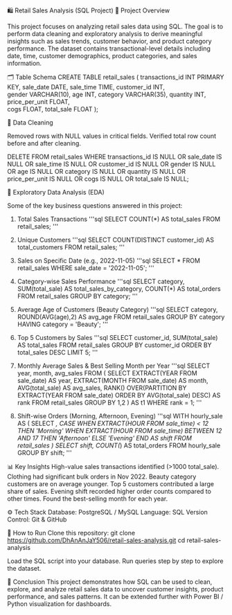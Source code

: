 🛍️ Retail Sales Analysis (SQL Project)
📌 Project Overview

This project focuses on analyzing retail sales data using SQL. The goal is to perform data cleaning and exploratory analysis to derive meaningful insights such as sales trends, customer behavior, and product category performance.
The dataset contains transactional-level details including date, time, customer demographics, product categories, and sales information.

🗂️ Table Schema
CREATE TABLE retail_sales
(
    transactions_id INT PRIMARY KEY,
    sale_date DATE,	
    sale_time TIME,
    customer_id INT,	
    gender VARCHAR(10),
    age INT,
    category VARCHAR(35),
    quantity INT,
    price_per_unit FLOAT,	
    cogs FLOAT,
    total_sale FLOAT
);

🧹 Data Cleaning

Removed rows with NULL values in critical fields.
Verified total row count before and after cleaning.

DELETE FROM retail_sales
WHERE transactions_id IS NULL
   OR sale_date IS NULL
   OR sale_time IS NULL
   OR customer_id IS NULL
   OR gender IS NULL
   OR age IS NULL
   OR category IS NULL
   OR quantity IS NULL
   OR price_per_unit IS NULL
   OR cogs IS NULL
   OR total_sale IS NULL;

🔎 Exploratory Data Analysis (EDA)

Some of the key business questions answered in this project:

1. Total Sales Transactions
'''sql
SELECT COUNT(*) AS total_sales FROM retail_sales;
'''

3. Unique Customers
'''sql
SELECT COUNT(DISTINCT customer_id) AS total_customers FROM retail_sales;
'''


4. Sales on Specific Date (e.g., 2022-11-05)
'''sql
SELECT * FROM retail_sales WHERE sale_date = '2022-11-05';
'''

5. Category-wise Sales Performance
'''sql
SELECT category, SUM(total_sale) AS total_sales_by_category, COUNT(*) AS total_orders
FROM retail_sales
GROUP BY category;
'''

6. Average Age of Customers (Beauty Category)
'''sql
SELECT category, ROUND(AVG(age),2) AS avg_age
FROM retail_sales
GROUP BY category
HAVING category = 'Beauty';
'''

8. Top 5 Customers by Sales
'''sql
SELECT customer_id, SUM(total_sale) AS total_sales
FROM retail_sales
GROUP BY customer_id
ORDER BY total_sales DESC
LIMIT 5;
'''

10. Monthly Average Sales & Best Selling Month per Year
'''sql
SELECT year, month, avg_sales
FROM (
    SELECT
        EXTRACT(YEAR FROM sale_date) AS year,
        EXTRACT(MONTH FROM sale_date) AS month,
        AVG(total_sale) AS avg_sales,
        RANK() OVER(PARTITION BY EXTRACT(YEAR FROM sale_date)
                    ORDER BY AVG(total_sale) DESC) AS rank
    FROM retail_sales
    GROUP BY 1,2
) AS t1
WHERE rank = 1;
'''

11. Shift-wise Orders (Morning, Afternoon, Evening)
'''sql
WITH hourly_sale AS (
    SELECT *,
        CASE
            WHEN EXTRACT(HOUR FROM sale_time) < 12 THEN 'Morning'
            WHEN EXTRACT(HOUR FROM sale_time) BETWEEN 12 AND 17 THEN 'Afternoon'
            ELSE 'Evening'
        END AS shift
    FROM retail_sales
)
SELECT shift, COUNT(*) AS total_orders
FROM hourly_sale
GROUP BY shift;
'''

📊 Key Insights
High-value sales transactions identified (>1000 total_sale).
Clothing had significant bulk orders in Nov 2022.
Beauty category customers are on average younger.
Top 5 customers contributed a large share of sales.
Evening shift recorded higher order counts compared to other times.
Found the best-selling month for each year.

⚙️ Tech Stack
Database: PostgreSQL / MySQL
Language: SQL
Version Control: Git & GitHub


🚀 How to Run
Clone this repository:
git clone https://github.com/DhAnAnJaY506/retail-sales-analysis.git
cd retail-sales-analysis

Load the SQL script into your database.
Run queries step by step to explore the dataset.

📌 Conclusion
This project demonstrates how SQL can be used to clean, explore, and analyze retail sales data to uncover customer insights, product performance, and sales patterns. It can be extended further with Power BI / Python visualization for dashboards.
